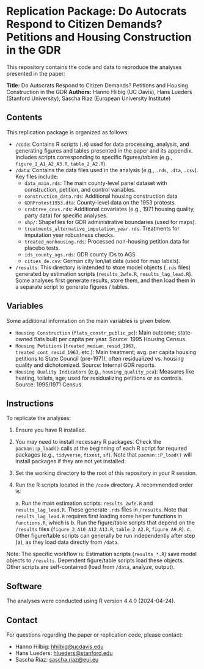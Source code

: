 # Replication Package: Do Autocrats Respond to Citizen Demands? Petitions and Housing Construction in the GDR

This repository contains the code and data to reproduce the analyses presented in the paper:

**Title:** Do Autocrats Respond to Citizen Demands? Petitions and Housing Construction in the GDR
**Authors:** Hanno Hilbig (UC Davis), Hans Lueders (Stanford University), Sascha Riaz (European University Institute)

## Contents

This replication package is organized as follows:

* `/code`: Contains R scripts (`.R`) used for data processing, analysis, and generating figures and tables presented in the paper and its appendix. Includes scripts corresponding to specific figures/tables (e.g., `figure_1_A1_A2_A3.R`, `table_2_A2.R`).
* `/data`: Contains the data files used in the analysis (e.g., `.rds`, `.dta`, `.csv`). Key files include:
  * `data_main.rds`: The main county-level panel dataset with construction, petition, and control variables.
  * `construction_data.rds`: Additional housing construction data
  * `GDRProtest1953.dta`: County-level data on the 1953 protests.
  * `crabtree_covs.rds`: Additional covariates (e.g., 1971 housing quality, party data) for specific analyses.
  * `shp/`: Shapefiles for GDR administrative boundaries (used for maps).
  * `treatments_alternative_imputation_year.rds`: Treatments for imputation year robustness checks.
  * `treated_nonhousing.rds`: Processed non-housing petition data for placebo tests.
  * `ids_county_ags.rds`: GDR county IDs to AGS
  * `cities_de.csv`: German city lon/lat data (used for map labels).
* `/results`: This directory is intended to store model objects (`.rds` files) generated by estimation scripts (`results_2wfe.R`, `results_lag_lead.R`). Some analyses first generate results, store them, and then load them in a separate script to generate figures / tables.

## Variables

Some additional information on the main variables is given below.

* `Housing Construction` (`flats_constr_public_pc`): Main outcome; state-owned flats built per capita per year. Source: 1995 Housing Census.
* `Housing Petitions` (`treated_median_resid_1963`, `treated_cont_resid_1963`, etc.): Main treatment; avg. per capita housing petitions to State Council (pre-1971), often residualized vs. housing quality and dichotomized. Source: Internal GDR reports.
* `Housing Quality Indicators` (e.g., `housing_quality_pca`): Measures like heating, toilets, age; used for residualizing petitions or as controls. Source: 1995/1971 Census.

## Instructions

To replicate the analyses:

1. Ensure you have R installed.
2. You may need to install necessary R packages. Check the `pacman::p_load()` calls at the beginning of each R script for required packages (e.g., `tidyverse`, `fixest`, `sf`). Note that `pacman::P_load()` will install packages if they are not yet installed.
3. Set the working directory to the root of this repository in your R session.
4. Run the R scripts located in the `/code` directory. A recommended order is:
  
   a. Run the main estimation scripts: `results_2wfe.R` and `results_lag_lead.R`. These generate `.rds` files in `/results`. Note that `results_lag_lead.R` requires first loading some helper functions in `functions.R`, which is
   b. Run the figure/table scripts that depend on the `/results` files (`figure_2_A10_A12_A13.R`, `table_2_A2.R`, `figure_A9.R`).
   c. Other figure/table scripts can generally be run independently after step (a), as they load data directly from `/data`.

Note: The specific workflow is: Estimation scripts (`results_*.R`) save model objects to `/results`. Dependent figure/table scripts load these objects. Other scripts are self-contained (load from `/data`, analyze, output).

## Software

The analyses were conducted using R version 4.4.0 (2024-04-24).

## Contact

For questions regarding the paper or replication code, please contact:

* Hanno Hilbig: <hhilbig@ucdavis.edu>
* Hans Lueders: <hlueders@stanford.edu>
* Sascha Riaz: <sascha.riaz@eui.eu>
